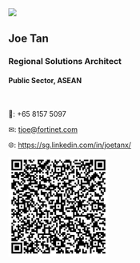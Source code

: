 <img src="https://www.fortinet.com/content/dam/fortinet/images/general/fortinet-logo.svg" width="200">

## Joe Tan

### Regional Solutions Architect

#### Public Sector, ASEAN

<br>

📱: +65 8157 5097

✉: tjoe@fortinet.com

🌐: https://sg.linkedin.com/in/joetanx/

<img src="vcard.svg" width="200">